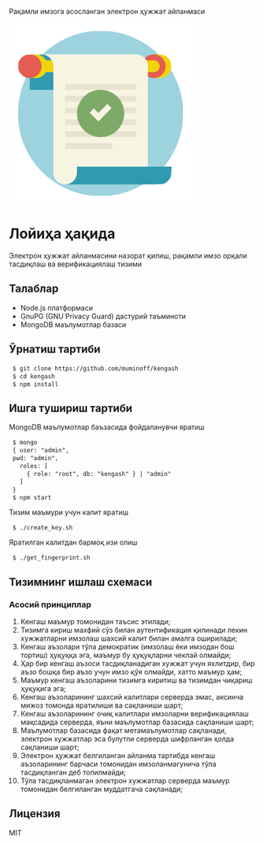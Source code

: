 Рақамли имзога асосланган электрон ҳужжат айланмаси

![alt text](logo.png "Kengash")

# Лойиҳа ҳақида
Электрон ҳужжат айланмасини назорат қилиш, рақамли имзо орқали тасдиқлаш ва верификациялаш тизими

## Талаблар
 * Node.js платформаси
 * GnuPG (GNU Privacy Guard) дастурий таъминоти
 * MongoDB маълумотлар базаси

## Ўрнатиш тартиби
```
 $ git clone https://github.com/muminoff/kengash
 $ cd kengash
 $ npm install
```

## Ишга тушириш тартиби
MongoDB маълумотлар баъзасида фойдаланувчи яратиш
```
 $ mongo
 { user: "admin",
 pwd: "admin",
   roles: [
     { role: "root", db: "kengash" } | "admin"
   ]
 }
 $ npm start
```

Тизим маъмури учун калит яратиш
```
 $ ./create_key.sh
```

Яратилган калитдан бармоқ изи олиш
```
 $ ./get_fingerprint.sh
```

## Тизимнинг ишлаш схемаси
### Асосий принциплар
 1. Кенгаш маъмур томонидан таъсис этилади;
 2. Тизимга кириш махфий сўз билан аутентификация қилинади лекин хужжатларни имзолаш шахсий калит билан амалга оширилади;
 3. Кенгаш аъзолари тўла демократик (имзолаш ёки имзодан бош тортиш) ҳуқуққа эга, маъмур бу ҳуқуқларни чеклай олмайди;
 4. Ҳар бир кенгаш аъзоси тасдиқланадиган хужжат учун яхлитдир, бир аъзо бошқа бир аъзо учун имзо қўя олмайди, хатто маъмур ҳам;
 5. Маъмур кенгаш аъзоларини тизимга киритиш ва тизимдан чиқариш ҳуқуқига эга;
 6. Кенгаш аъзоларининг шахсий калитлари серверда эмас, аксинча мижоз томонда яратилиши ва сақланиши шарт;
 7. Кенгаш аъзоларининг очиқ калитлари имзоларни верификациялаш мақсадида серверда, яъни маълумотлар базасида сақланиши шарт;
 8. Маълумотлар базасида фақат метамаълумотлар сақланади, электрон хужжатлар эса булутли серверда шифрланган ҳолда сақланиши шарт;
 9. Электрон ҳужжат белгиланган айланма тартибда кенгаш аъзоларининг барчаси томонидан имзоланмагунича тўла тасдиқланган деб топилмайди;
 10. Тўла тасдиқланмаган электрон хужжатлар серверда маъмур томонидан белгиланган муддатгача сақланади;

## Лицензия
MIT
